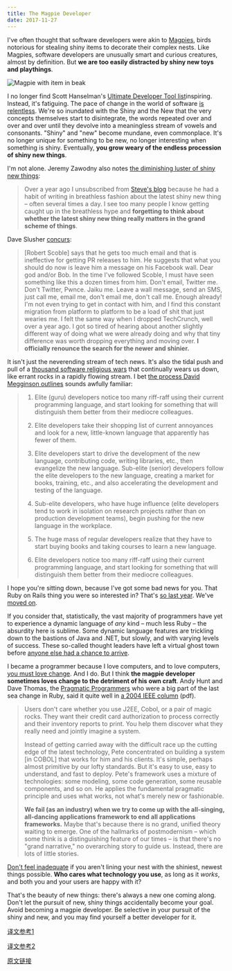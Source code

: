 ```yaml
---
title: The Magpie Developer
date: 2017-11-27
---
```


I've often thought that software developers were akin to [Magpies](http://en.wikipedia.org/wiki/Magpie), birds notorious for stealing shiny items to decorate their complex nests. Like Magpies, software developers are unusually smart and curious creatures, almost by definition. But **we are too easily distracted by shiny new toys and playthings**.

![Magpie with item in beak](https://blog.codinghorror.com/content/images/uploads/2008/01/6a0120a85dcdae970b0120a86d957f970b-pi.jpg)

I no longer find Scott Hanselman's [Ultimate Developer Tool list](http://www.hanselman.com/blog/ScottHanselmans2007UltimateDeveloperAndPowerUsersToolListForWindows.aspx)inspiring. Instead, it's fatiguing. The pace of change in the world of software [is relentless](http://www.codinghorror.com/blog/archives/000545.html). We're so inundated with the Shiny and the New that the very concepts themselves start to disintegrate, the words repeated over and over and over until they devolve into a meaningless stream of vowels and consonants. "Shiny" and "new" become mundane, even commonplace. It's no longer unique for something to be new, no longer interesting when something is shiny. Eventually, **you grow weary of the endless procession of shiny new things**.

I'm not alone. Jeremy Zawodny also notes [the diminishing luster of shiny new things](http://jeremy.zawodny.com/blog/archives/009248.html):

> Over a year ago I unsubscribed from [Steve's blog](http://www.micropersuasion.com/) because he had a habit of writing in breathless fashion about the latest shiny new thing – often several times a day. I see too many people I know getting caught up in the breathless hype and **forgetting to think about whether the latest shiny new thing really matters in the grand scheme of things**.

Dave Slusher [concurs](http://www.evilgeniuschronicles.org/wordpress/2007/07/17/why-i-dropped-scoble-and-seceded-from-the-hunt-for-newer-shinier-things/):

> [Robert Scoble] says that he gets too much email and that is ineffective for getting PR releases to him. He suggests that what you should do now is leave him a message on his Facebook wall. Dear god and/or Bob. In the time I've followed Scoble, I must have seen something like this a dozen times from him. Don't email, Twitter me. Don't Twitter, Pwnce. Jaiku me. Leave a wall message, send an SMS, just call me, email me, don't email me, don't call me. Enough already! I'm not even trying to get in contact with him, and I find this constant migration from platform to platform to be a load of shit that just wearies me. I felt the same way when I dropped TechCrunch, well over a year ago. I got so tired of hearing about another slightly different way of doing what we were already doing and why that tiny difference was worth dropping everything and moving over. **I officially renounce the search for the newer and shinier.**

It isn't just the neverending stream of tech news. It's also the tidal push and pull of a [thousand software religious wars](http://www.codinghorror.com/blog/archives/000247.html) that continually wears us down, like errant rocks in a rapidly flowing stream. I bet [the process David Megginson outlines](http://www.megginson.com/blogs/quoderat/2006/03/06/programming-languages-of-distinction/) sounds awfully familiar:

> 1. Elite (guru) developers notice too many riff-raff using their current programming language, and start looking for something that will distinguish them better from their mediocre colleagues.
>
> 2. Elite developers take their shopping list of current annoyances and look for a new, little-known language that apparently has fewer of them.
>
> 3. Elite developers start to drive the development of the new language, contributing code, writing libraries, etc., then evangelize the new language. Sub-elite (senior) developers follow the elite developers to the new language, creating a market for books, training, etc., and also accelerating the development and testing of the language.
>
> 4. Sub-elite developers, who have huge influence (elite developers tend to work in isolation on research projects rather than on production development teams), begin pushing for the new language in the workplace.
>
> 5. The huge mass of regular developers realize that they have to start buying books and taking courses to learn a new language.
>
> 6. Elite developers notice too many riff-raff using their current programming language, and start looking for something that will distinguish them better from their mediocre colleagues.

I hope you're sitting down, because I've got some bad news for you. That Ruby on Rails thing you were so interested in? That's [so last year](http://zedshaw.com/rants/rails_is_a_ghetto.html). We've [moved on](http://stuffthathappens.com/blog/2008/01/02/scala-will-do/).

If you consider that, statistically, the vast majority of programmers have yet to experience a dynamic language of *any* kind – much less Ruby – the absurdity here is sublime. Some dynamic language features are trickling down to the bastions of Java and .NET, but slowly, and with varying levels of success. These so-called thought leaders have left a virtual ghost town before [anyone else had a chance to arrive](http://www.codinghorror.com/blog/archives/000686.html).

I became a programmer because I love computers, and to love computers, [you must love change](http://www.codinghorror.com/blog/archives/000761.html). And I do. But I think **the magpie developer sometimes loves change to the detriment of his own craft**. Andy Hunt and Dave Thomas, the [Pragmatic Programmers](http://www.codinghorror.com/blog/archives/000052.html) who were a big part of the last sea change in Ruby, said it quite well in [a 2004 IEEE column](http://media.pragprog.com/articles/sep_04_imaginate.pdf) (pdf).

> Users don't care whether you use J2EE, Cobol, or a pair of magic rocks. They want their credit card authorization to process correctly and their inventory reports to print. You help them discover what they really need and jointly imagine a system.
>
> Instead of getting carried away with the difficult race up the cutting edge of the latest technology, Pete concentrated on building a system [in COBOL] that works for him and his clients. It's simple, perhaps almost primitive by our lofty standards. But it's easy to use, easy to understand, and fast to deploy. Pete's framework uses a mixture of technologies: some modeling, some code generation, some reusable components, and so on. He applies the fundamental pragmatic principle and uses what works, not what's merely new or fashionable.
>
> **We fail (as an industry) when we try to come up with the all-singing, all-dancing applications framework to end all applications frameworks.** Maybe that's because there is no grand, unified theory waiting to emerge. One of the hallmarks of postmodernism – which some think is a distinguishing feature of our times – is that there's no "grand narrative," no overarching story to guide us. Instead, there are lots of little stories.

[Don't feel inadequate](http://www.codinghorror.com/blog/archives/000575.html) if you aren't lining your nest with the shiniest, newest things possible. **Who cares what technology you use**, as long as it *works*, and both you and your users are happy with it?

That's the beauty of new things: there's always a new one coming along. Don't let the pursuit of new, shiny things accidentally become your goal. Avoid becoming a magpie developer. Be selective in your pursuit of the shiny and new, and you may find yourself a better developer for it.

[译文参考1](http://div.io/topic/1576)

[译文参考2](https://news.cnblogs.com/n/544167/)

[原文链接](https://blog.codinghorror.com/the-magpie-developer/)

